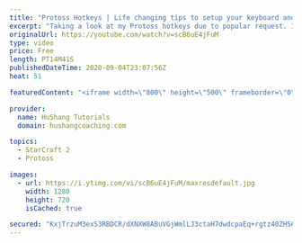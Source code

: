 ```yaml
---
title: "Protoss Hotkeys | Life changing tips to setup your keyboard and mouse"
excerpt: "Taking a look at my Protoss hotkeys due to popular request. If you want download my hotkeys, you can do so @ https://www.hushangcoaching.com/guides/  #protoss #hotkeys #protosshotkeys Protoss Hotkeys | Life changing tips to setup your keyboard and mouse  Coaching --------------------------------------------------------------------------"
originalUrl: https://youtube.com/watch?v=scB6uE4jFuM
type: video
price: Free
length: PT14M41S
publishedDateTime: 2020-09-04T23:07:56Z
heat: 51

featuredContent: "<iframe width=\"800\" height=\"500\" frameborder=\"0\" src=\"https://www.youtube.com/embed/scB6uE4jFuM\" allow=\"accelerometer; autoplay; encrypted-media; gyroscope; picture-in-picture\" allowfullscreen></iframe>"

provider:
  name: HuShang Tutorials
  domain: hushangcoaching.com

topics:
  - StarCraft 2
  - Protoss

images:
  - url: https://i.ytimg.com/vi/scB6uE4jFuM/maxresdefault.jpg
    width: 1280
    height: 720
    isCached: true

secured: "KxjTrzuM3exS3RBDCR/dXNXW8ABuVGjWmlLJ3ctaH7dwdcpaEq+rgtz40ZHS6t1NPQat+nez1eY3CfjUsz1kWMVxMJ0zYb1w5QQb7iDvk0iy5+af60gxQlqH766ALOSLfQNOtXlkNYVDxcIPPywr4YJis7nSr/f9pT+5uE/osBS/c0sUubm4oIji5Ld0ZK+d6IQTbBaNhtbZLyAhde45wXo0dIyCT1mzoZvnH5U23/vU/XoW7VzjL8jouudjoklpxWvelk4xMBYBLOp3fWY1WJ4+Du5KRN6XCwiu3wZLtG7sN/2U2TqbHRCcoKmSox1Lsu9h+0vRFbMzGy0VsXUL7EtRkC3hhCMX1PWKu3z900jpFa3ozRNyXJUni3tQQ9dE+cJIHN015BeG9SngaG5VnJ70a6AuY56LJrM6upzMyoQ=;yuiT5uIvnqHTwPTYJtj9NA=="
---
```



